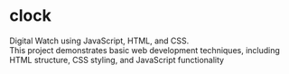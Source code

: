 # clock
 Digital Watch using JavaScript, HTML, and CSS.
 <br>
 This project demonstrates basic web development techniques, including HTML structure, CSS styling, and JavaScript functionality
 
